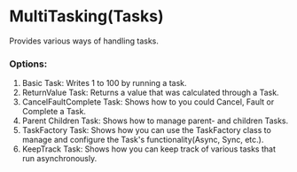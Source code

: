 # MultiTasking(Tasks)
Provides various ways of handling tasks.

### Options:
1) Basic Task: Writes 1 to 100 by running a task.
2) ReturnValue Task: Returns a value that was calculated through a Task.
3) CancelFaultComplete Task: Shows how to you could Cancel, Fault or Complete a Task.
4) Parent Children Task: Shows how to manage parent- and children Tasks.
5) TaskFactory Task: Shows how you can use the TaskFactory class to manage and configure the Task's functionality(Async, Sync, etc.).
6) KeepTrack Task: Shows how you can keep track of various tasks that run asynchronously.
